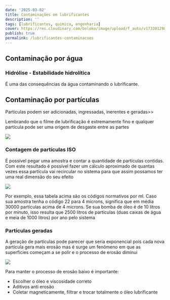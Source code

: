 ```yaml
---
date: '2025-03-02'
title: Contaminações em lubrificantes
description: ''
tags: [lubrificantes, quimica, engenharia]
cover: https://res.cloudinary.com/boloko/image/upload/f_auto/v1733012981/furushow7/image_cs41uv.png)
publish: true
permalink: /lubrificantes-contaminacoes
---
```

## Contaminação por água
### Hidrólise - Estabilidade hidrolítica

É uma das consequências da água contaminando o lubrificante.


## Contaminação por partículas

Particulas podem ser adicionadas, ingressadas, inerentes e geradas>> 

Lembrando que o filme de lubrificação é extremamente fino e qualquer partícula pode ser uma origem de desgaste entre as partes

![](https://res.cloudinary.com/boloko/image/upload/f_auto/v1733012981/furushow7/image_cs41uv.png)

### Contagem de partículas ISO

É possível pegar uma amostra e contar a quantidade de partículas contidas. Com este resultado é possível fazer um cálculo aproximado de quantas vezes essa partícula vai recircular no sistema para que assim possamos ter uma real dimensão do seu efeito

![](https://res.cloudinary.com/boloko/image/upload/f_auto/v1733013082/furushow7/image_kxgqiq.png)

Por exemplo, essa tabela acima são os códigos normativos por ml. Caso sua amostra tenha o código 22 para 4 microns, significa que em média 30000 partículas acima de 4 microns. Se sua bomba de óleo é de 10 litros por minuto, isso resulta que 2500 litros de partículas (duas caixas de água e meia de 1000 litros) por ano pelo sistema

### Partículas geradas

A geração de partículas pode parecer que seria exponencial pois cada nova partícula gera mais erosão mas é surge um fenômeno em que as superfícies começam a se polir e o processo de erosão diminui

![](https://res.cloudinary.com/boloko/image/upload/f_auto/v1733013948/furushow7/image_e6opjc.png)

Para manter o processo de erosão baixo é importante:

- Escolher o óleo e viscosidade correto
- Aditivos anti erosão
- Coletar magneticamente, filtrar e trocar totalmente o óleo lubrificante


